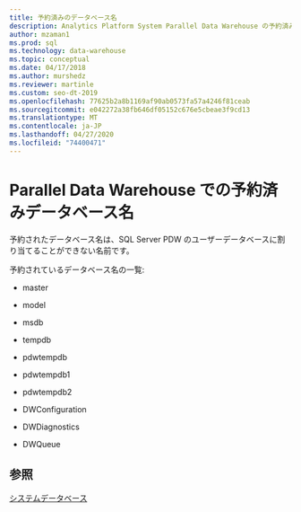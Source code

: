 ```yaml
---
title: 予約済みのデータベース名
description: Analytics Platform System Parallel Data Warehouse の予約済みデータベース名。
author: mzaman1
ms.prod: sql
ms.technology: data-warehouse
ms.topic: conceptual
ms.date: 04/17/2018
ms.author: murshedz
ms.reviewer: martinle
ms.custom: seo-dt-2019
ms.openlocfilehash: 77625b2a8b1169af90ab0573fa57a4246f81ceab
ms.sourcegitcommit: e042272a38fb646df05152c676e5cbeae3f9cd13
ms.translationtype: MT
ms.contentlocale: ja-JP
ms.lasthandoff: 04/27/2020
ms.locfileid: "74400471"
---
```

# <a name="reserved-database-names-in-parallel-data-warehouse"></a>Parallel Data Warehouse での予約済みデータベース名
予約されたデータベース名は、SQL Server PDW のユーザーデータベースに割り当てることができない名前です。  
  
予約されているデータベース名の一覧:  
  
-   master  
  
-   model  
  
-   msdb  
  
-   tempdb  
  
-   pdwtempdb  
  
-   pdwtempdb1  
  
-   pdwtempdb2  
  
-   DWConfiguration  
  
-   DWDiagnostics  
  
-   DWQueue  
  
## <a name="see-also"></a>参照  
<!-- MISSING LINKS 
[Database Administration &#40;SQL Server PDW&#41;](../sqlpdw/database-administration-sql-server-pdw.md)  
-->
[システムデータベース](system-databases.md)  
  
